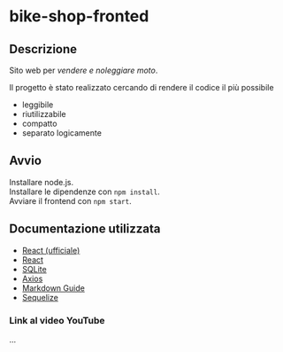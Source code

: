 # bike-shop-fronted

## Descrizione
Sito web per _vendere e noleggiare moto_.  

Il progetto è stato realizzato cercando di rendere il codice il più possibile 
- leggibile
- riutilizzabile
- compatto
- separato logicamente

## Avvio
Installare node.js.  
Installare le dipendenze con `npm install`.  
Avviare il frontend con `npm start`.

## Documentazione utilizzata
- [React (ufficiale)](https://it.reactjs.org/docs/getting-started.html)
- [React](https://v5.reactrouter.com/core/guides/quick-start)
- [SQLite](https://www.sqlite.org/docs.html)
- [Axios](https://axios-http.com/docs/intro)
- [Markdown Guide](https://www.markdownguide.org/basic-syntax)
- [Sequelize](https://sequelize.org/master/index.html)

### Link al video YouTube
...